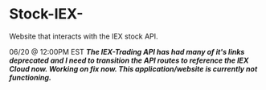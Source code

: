 # Stock-IEX-
Website that interacts with the IEX stock API.

06/20 @ 12:00PM EST *****The IEX-Trading API has had many of it's links deprecated and I need to transition the API routes to reference the IEX Cloud now. Working on fix now. This application/website is currently not functioning.*****

